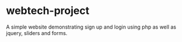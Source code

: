 # webtech-project

A simple website demonstrating sign up and login using php as well as jquery, sliders and forms.
